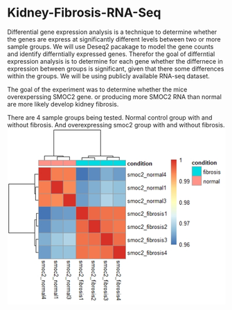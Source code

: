 # Kidney-Fibrosis-RNA-Seq
Differential gene expression analysis is a technique to determine
whether the genes are express at significantly different levels 
between two or more sample groups.
We will use Deseq2 pacakage to model the gene counts and identify 
differntially expressed genes. 
Therefor the goal of differntial expression analysis is to determine
for each gene whether the differnece in expression between
groups is significant, given that there some differences within the groups. 
We will be using publicly available RNA-seq dataset. 

The goal of the experiment was to determine whether the mice overexperssing SMOC2 gene. 
or producing more SMOC2 RNA than normal are more likely develop kidney fibrosis. 

There are 4 sample groups being tested. Normal control group with and without fibrosis.
And overexpressing smoc2 group with and without fibrosis. 
![](Rplot.jpeg)
